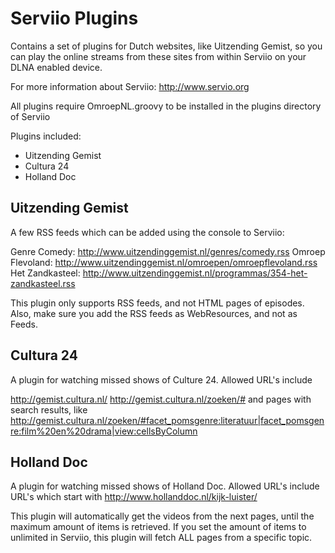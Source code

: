 Serviio Plugins
====

Contains a set of plugins for Dutch websites, like Uitzending Gemist, so you can play the online streams from these sites from within Serviio on your DLNA enabled device.

For more information about Serviio: http://www.servio.org

All plugins require OmroepNL.groovy to be installed in the plugins directory of Serviio

Plugins included:

* Uitzending Gemist
* Cultura 24
* Holland Doc

## Uitzending Gemist

A few RSS feeds which can be added using the console to Serviio:

Genre Comedy: http://www.uitzendinggemist.nl/genres/comedy.rss 
Omroep Flevoland: http://www.uitzendinggemist.nl/omroepen/omroepflevoland.rss 
Het Zandkasteel: http://www.uitzendinggemist.nl/programmas/354-het-zandkasteel.rss
 
This plugin only supports RSS feeds, and not HTML pages of episodes. Also, make sure you add the RSS feeds as WebResources, and not as Feeds.

## Cultura 24

A plugin for watching missed shows of Culture 24. Allowed URL's include

http://gemist.cultura.nl/
http://gemist.cultura.nl/zoeken/#
and pages with search results, like
http://gemist.cultura.nl/zoeken/#facet_pomsgenre:literatuur|facet_pomsgenre:film%20en%20drama|view:cellsByColumn

## Holland Doc

A plugin for watching missed shows of Holland Doc. Allowed URL's include URL's which start with 
http://www.hollanddoc.nl/kijk-luister/

This plugin will automatically get the videos from the next pages, until the maximum amount of items is retrieved. If you set the amount of items to unlimited in Serviio, this plugin will fetch ALL pages from a specific topic.

